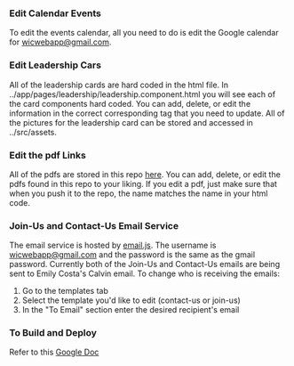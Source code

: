 ### Edit Calendar Events
To edit the events calendar, all you need to do is edit the Google calendar for wicwebapp@gmail.com.

### Edit Leadership Cars
All of the leadership cards are hard coded in the html file. In ../app/pages/leadership/leadership.component.html you will see each of the card components hard coded. You can add, delete, or edit the information in the correct corresponding tag that you need to update. All of the pictures for the leadership card can be stored and accessed in ../src/assets.

### Edit the pdf Links
All of the pdfs are stored in this repo [here](https://github.com/CalvinWICWebsite/pdfs). You can add, delete, or edit the pdfs found in this repo to your liking. If you edit a pdf, just make sure that when you push it to the repo, the name matches the name in your html code.

### Join-Us and Contact-Us Email Service
The email service is hosted by [email.js](https://www.emailjs.com/). The username is wicwebapp@gmail.com and the password is the same as the gmail password. Currently both of the Join-Us and Contact-Us emails are being sent to Emily Costa's Calvin email.
To change who is receiving the emails:
1. Go to the templates tab
2. Select the template you'd like to edit (contact-us or join-us)
3. In the "To Email" section enter the desired recipient's email

### To Build and Deploy
Refer to this [Google Doc](https://docs.google.com/document/d/1A8TPg3EkRdBh0NaFkoDP7AxFb5GfjCrW5yuwMVi2w38/edit)

